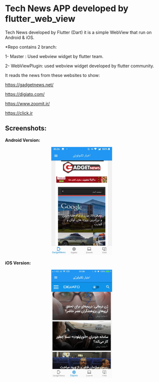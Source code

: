 # Tech News APP developed by flutter_web_view
Tech News developed by Flutter (Dart) it is a simple WebView that run on Android & iOS.

*Repo contains 2 branch:

1- Master : Used webview widget by flutter team.

2- WebViewPlugin: used webview widget developed by flutter community.


It reads the news from these websites to show:

https://gadgetnews.net/

https://digiato.com/

https://www.zoomit.ir/

https://click.ir


## Screenshots:

<b> Android Version: </b>
<div align="center">
     <img src="screenshots/andoid_gadgetnews.jpeg" width="200px"</img> 
</div>

<b> iOS Version: </b>

 <div align="center">
    <img src="screenshots/ios_digiato.jpeg" width="200px"</img> 
</div>

